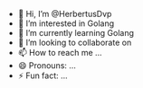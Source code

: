 - 👋 Hi, I’m @HerbertusDvp
- 👀 I’m interested in Golang
- 🌱 I’m currently learning Golang
- 💞️ I’m looking to collaborate on
- 📫 How to reach me ...
- 😄 Pronouns: ...
- ⚡ Fun fact: ...

<!---
HerbertusDvp/HerbertusDvp is a ✨ special ✨ repository because its `README.md` (this file) appears on your GitHub profile.
You can click the Preview link to take a look at your changes.
--->
